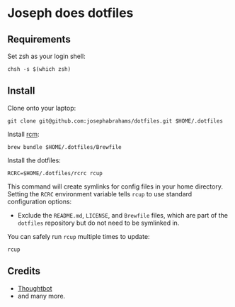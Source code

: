 Joseph does dotfiles
====================


Requirements
------------

Set zsh as your login shell:

    chsh -s $(which zsh)


Install
-------

Clone onto your laptop:

    git clone git@github.com:josephabrahams/dotfiles.git $HOME/.dotfiles

Install [rcm](https://github.com/thoughtbot/rcm):

    brew bundle $HOME/.dotfiles/Brewfile

Install the dotfiles:

    RCRC=$HOME/.dotfiles/rcrc rcup

This command will create symlinks for config files in your home directory.
Setting the `RCRC` environment variable tells `rcup` to use standard
configuration options:

* Exclude the `README.md`, `LICENSE`, and `Brewfile` files, which are part of
  the `dotfiles` repository but do not need to be symlinked in.

You can safely run `rcup` multiple times to update:

    rcup


## Credits
- [Thoughtbot](https://github.com/thoughtbot/dotfiles)
- and many more.
